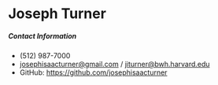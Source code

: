 # Joseph Turner

##### Contact Information

- (512) 987-7000 
- josephisaacturner@gmail.com / jiturner@bwh.harvard.edu
- GitHub: https://github.com/josephisaacturner
